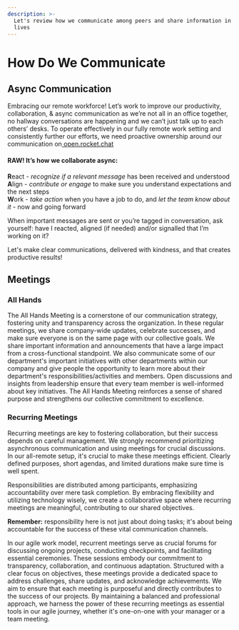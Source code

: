 ```yaml
---
description: >-
  Let's review how we communicate among peers and share information in our daily
  lives
---
```


# How Do We Communicate

## Async Communication

Embracing our remote workforce! Let’s work to improve our productivity, collaboration, & async communication as we’re not all in an office together, no hallway conversations are happening and we can’t just talk up to each others’ desks. To operate effectively in our fully remote work setting and consistently further our efforts, we need proactive ownership around our communication on[ open.rocket.chat](https://open.rocket.chat/home)​

#### RAW! It’s how we collaborate async:&#x20;

**R**eact - _recognize if a relevant message_ has been received and understood\
**A**lign - _contribute or engage_ to make sure you understand expectations and the next steps\
**W**ork - _take action_ when you have a job to do, and _let the team know about it_ - now and going forward

When important messages are sent or you’re tagged in conversation, ask yourself: have I reacted, aligned (if needed) and/or signalled that I’m working on it?

Let's make clear communications, delivered with kindness, and that creates productive results!

## Meetings

### All Hands

The All Hands Meeting is a cornerstone of our communication strategy, fostering unity and transparency across the organization. In these regular meetings, we share company-wide updates, celebrate successes, and make sure everyone is on the same page with our collective goals. We share important information and announcements that have a large impact from a cross-functional standpoint. We also communicate some of our department's important initiatives with other departments within our company and give people the opportunity to learn more about their department's responsibilities/activities and members. Open discussions and insights from leadership ensure that every team member is well-informed about key initiatives. The All Hands Meeting reinforces a sense of shared purpose and strengthens our collective commitment to excellence.

### Recurring Meetings

Recurring meetings are key to fostering collaboration, but their success depends on careful management. We strongly recommend prioritizing asynchronous communication and using meetings for crucial discussions. In our all-remote setup, it's crucial to make these meetings efficient. Clearly defined purposes, short agendas, and limited durations make sure time is well spent.

Responsibilities are distributed among participants, emphasizing accountability over mere task completion. By embracing flexibility and utilizing technology wisely, we create a collaborative space where recurring meetings are meaningful, contributing to our shared objectives.&#x20;

**Remember:** responsibility here is not just about doing tasks; it's about being accountable for the success of these vital communication channels.

In our agile work model, recurrent meetings serve as crucial forums for discussing ongoing projects, conducting checkpoints, and facilitating essential ceremonies. These sessions embody our commitment to transparency, collaboration, and continuous adaptation. Structured with a clear focus on objectives, these meetings provide a dedicated space to address challenges, share updates, and acknowledge achievements. We aim to ensure that each meeting is purposeful and directly contributes to the success of our projects.  By maintaining a balanced and professional approach, we harness the power of these recurring meetings as essential tools in our agile journey, whether it's one-on-one with your manager or a team meeting.
